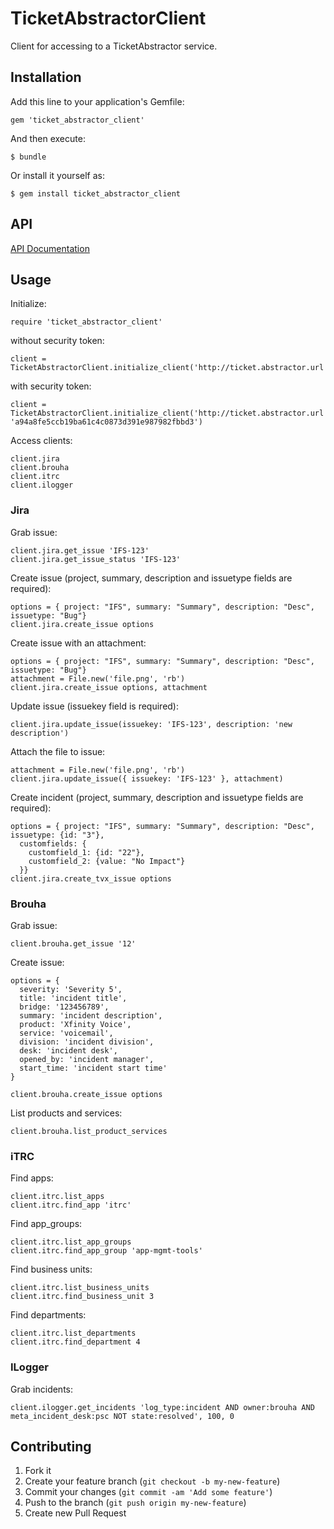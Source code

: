 # TicketAbstractorClient

Client for accessing to a TicketAbstractor service.

## Installation

Add this line to your application's Gemfile:

    gem 'ticket_abstractor_client'

And then execute:

    $ bundle

Or install it yourself as:

    $ gem install ticket_abstractor_client
    
## API

[API Documentation](http://rubydoc.info/gems/ticket_abstractor_client/frames)

## Usage

Initialize:

    require 'ticket_abstractor_client'

  without security token:

    client = TicketAbstractorClient.initialize_client('http://ticket.abstractor.url')

  with security token:

    client = TicketAbstractorClient.initialize_client('http://ticket.abstractor.url', 'a94a8fe5ccb19ba61c4c0873d391e987982fbbd3')

Access clients:

    client.jira
    client.brouha
    client.itrc
    client.ilogger

### Jira

Grab issue:

    client.jira.get_issue 'IFS-123'
    client.jira.get_issue_status 'IFS-123'
    
Create issue (project, summary, description and issuetype fields are required):

    options = { project: "IFS", summary: "Summary", description: "Desc", issuetype: "Bug"}
    client.jira.create_issue options

Create issue with an attachment:

    options = { project: "IFS", summary: "Summary", description: "Desc", issuetype: "Bug"}
    attachment = File.new('file.png', 'rb')
    client.jira.create_issue options, attachment
    
Update issue (issuekey field is required):

    client.jira.update_issue(issuekey: 'IFS-123', description: 'new description')
    
Attach the file to issue:

    attachment = File.new('file.png', 'rb')
    client.jira.update_issue({ issuekey: 'IFS-123' }, attachment)

Create incident (project, summary, description and issuetype fields are required):

    options = { project: "IFS", summary: "Summary", description: "Desc", issuetype: {id: "3"},
      customfields: {
        customfield_1: {id: "22"},
        customfield_2: {value: "No Impact"}
      }}
    client.jira.create_tvx_issue options

### Brouha

Grab issue:

    client.brouha.get_issue '12'

Create issue:

    options = {
      severity: 'Severity 5',
      title: 'incident title',
      bridge: '123456789',
      summary: 'incident description',
      product: 'Xfinity Voice',
      service: 'voicemail',
      division: 'incident division',
      desk: 'incident desk',
      opened_by: 'incident manager',
      start_time: 'incident start time'
    }

    client.brouha.create_issue options
     
List products and services:

    client.brouha.list_product_services

### iTRC

Find apps:

    client.itrc.list_apps
    client.itrc.find_app 'itrc'
    
Find app_groups:

    client.itrc.list_app_groups
    client.itrc.find_app_group 'app-mgmt-tools'
    
Find business units:

    client.itrc.list_business_units
    client.itrc.find_business_unit 3
    
Find departments:

    client.itrc.list_departments
    client.itrc.find_department 4

### ILogger

Grab incidents:

    client.ilogger.get_incidents 'log_type:incident AND owner:brouha AND meta_incident_desk:psc NOT state:resolved', 100, 0


## Contributing

1. Fork it
2. Create your feature branch (`git checkout -b my-new-feature`)
3. Commit your changes (`git commit -am 'Add some feature'`)
4. Push to the branch (`git push origin my-new-feature`)
5. Create new Pull Request
